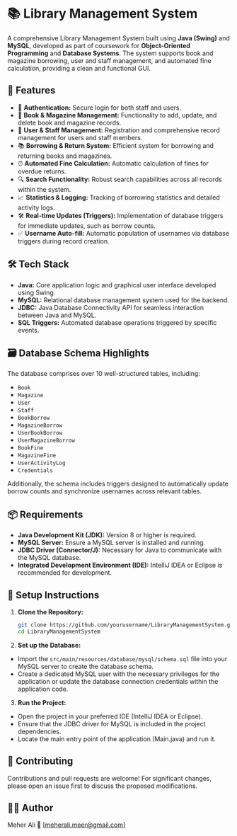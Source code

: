 # 📚 Library Management System

A comprehensive Library Management System built using **Java (Swing)** and **MySQL**, developed as part of coursework for **Object-Oriented Programming** and **Database Systems**. The system supports book and magazine borrowing, user and staff management, and automated fine calculation, providing a clean and functional GUI.

## 🚀 Features

- 🔐 **Authentication:** Secure login for both staff and users.
- 📘 **Book & Magazine Management:** Functionality to add, update, and delete book and magazine records.
- 👥 **User & Staff Management:** Registration and comprehensive record management for users and staff members.
- 📚 **Borrowing & Return System:** Efficient system for borrowing and returning books and magazines.
- ⏰ **Automated Fine Calculation:** Automatic calculation of fines for overdue returns.
- 🔍 **Search Functionality:** Robust search capabilities across all records within the system.
- 📈 **Statistics & Logging:** Tracking of borrowing statistics and detailed activity logs.
- 🛠️ **Real-time Updates (Triggers):** Implementation of database triggers for immediate updates, such as borrow counts.
- ✅ **Username Auto-fill:** Automatic population of usernames via database triggers during record creation.

## 🛠️ Tech Stack

- **Java:** Core application logic and graphical user interface developed using Swing.
- **MySQL:** Relational database management system used for the backend.
- **JDBC:** Java Database Connectivity API for seamless interaction between Java and MySQL.
- **SQL Triggers:** Automated database operations triggered by specific events.

## 🗃️ Database Schema Highlights

The database comprises over 10 well-structured tables, including:

- `Book`
- `Magazine`
- `User`
- `Staff`
- `BookBorrow`
- `MagazineBorrow`
- `UserBookBorrow`
- `UserMagazineBorrow`
- `BookFine`
- `MagazineFine`
- `UserActivityLog`
- `Credentials`

Additionally, the schema includes triggers designed to automatically update borrow counts and synchronize usernames across relevant tables.


## 📦 Requirements

- **Java Development Kit (JDK):** Version 8 or higher is required.
- **MySQL Server:** Ensure a MySQL server is installed and running.
- **JDBC Driver (Connector/J):** Necessary for Java to communicate with the MySQL database.
- **Integrated Development Environment (IDE):** IntelliJ IDEA or Eclipse is recommended for development.

## 🔧 Setup Instructions

1. **Clone the Repository:**
   ```bash
   git clone https://github.com/yourusername/LibraryManagementSystem.git
   cd LibraryManagementSystem
   ```
   
2. **Set up the Database:**

- Import the ```src/main/resources/database/mysql/schema.sql``` file into your MySQL server to create the database schema.
- Create a dedicated MySQL user with the necessary privileges for the application or update the database connection credentials within the application code.


3. **Run the Project:**

- Open the project in your preferred IDE (IntelliJ IDEA or Eclipse).
- Ensure that the JDBC driver for MySQL is included in the project dependencies.
- Locate the main entry point of the application (Main.java) and run it.


## 🤝 Contributing
Contributions and pull requests are welcome! For significant changes, please open an issue first to discuss the proposed modifications.

## 🙋‍♂️ Author
Meher Ali
📧 [meherali.meer@gmail.com]

